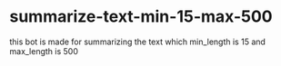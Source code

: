 # summarize-text-min-15-max-500
this bot is made for summarizing the text which min_length is 15 and max_length is 500
